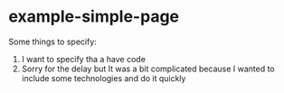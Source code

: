 # example-simple-page

Some things to specify:
1. I want to specify tha a have code
2. Sorry for the delay but It was a bit complicated because I wanted to include some technologies and do it quickly
